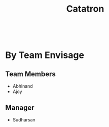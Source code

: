 <header>

  <h1>Catatron</h1>
</header>
<body>
<br>
<h1>By Team Envisage</h1>
<h2>Team Members</h2>
  <ul>
    <li>Abhinand</li>
    <li>Ajoy</li>
   
  </ul>
<h2>Manager</h2>
<ul>
   <li>Sudharsan</li>
</ul>
</body>

